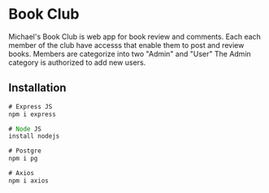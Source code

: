 # Book Club

Michael's Book Club is  web app for book review and comments.
Each each member of the club have accesss that enable them to post and review books.
Members are categorize into two "Admin" and "User"
The Admin category is authorized to add new users.

## Installation


```javascript
# Express JS
npm i express

# Node JS
install nodejs

# Postgre
npm i pg

# Axios
npm i axios